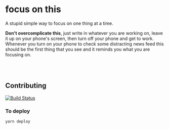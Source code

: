# focus on this

A stupid simple way to focus on one thing at a time.

**Don't overcomplicate this**, just write in whatever you are working on, leave it up on your phone's screen, then turn off your phone and get to work.  Whenever you turn on your phone to check some distracting news feed this should be the first thing that you see and it reminds you what you are focusing on.

<br />
<br />


## Contributing

[![Build Status](https://travis-ci.com/wes566/focus-on-this.svg?branch=master)](https://travis-ci.com/wes566/focus-on-this)

### To deploy
```
yarn deploy
```